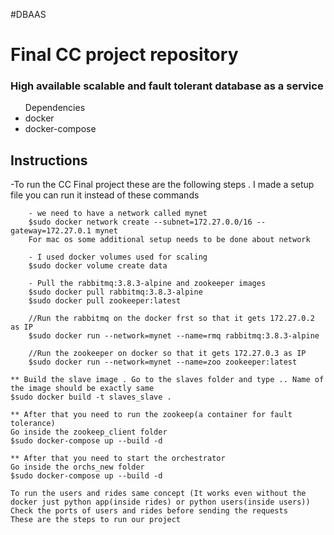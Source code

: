 #DBAAS
<h1>Final CC project repository </h1>
<h3>High available scalable and fault tolerant database as a service </h3>
<ul>
	Dependencies
	<li>docker</li>
	<li>docker-compose</li>
</ul
<br>
<h2>Instructions</h2>
-To run the CC Final project these are the following steps . 
	I made a setup file you can run it instead of these commands

		- we need to have a network called mynet
		$sudo docker network create --subnet=172.27.0.0/16 --gateway=172.27.0.1 mynet
		For mac os some additional setup needs to be done about network

		- I used docker volumes used for scaling
		$sudo docker volume create data

		- Pull the rabbitmq:3.8.3-alpine and zookeeper images
		$sudo docker pull rabbitmq:3.8.3-alpine
		$sudo docker pull zookeeper:latest

		//Run the rabbitmq on the docker frst so that it gets 172.27.0.2 as IP	
		$sudo docker run --network=mynet --name=rmq rabbitmq:3.8.3-alpine
	
		//Run the zookeeper on docker so that it gets 172.27.0.3 as IP
		$sudo docker run --network=mynet --name=zoo zookeeper:latest
	
	** Build the slave image . Go to the slaves folder and type .. Name of the image should be exactly same
	$sudo docker build -t slaves_slave .

	** After that you need to run the zookeep(a container for fault tolerance)
	Go inside the zookeep_client folder
	$sudo docker-compose up --build -d

	** After that you need to start the orchestrator
	Go inside the orchs_new folder
	$sudo docker-compose up --build -d

	To run the users and rides same concept (It works even without the docker just python app(inside rides) or python users(inside users))
	Check the ports of users and rides before sending the requests
	These are the steps to run our project
	

	
